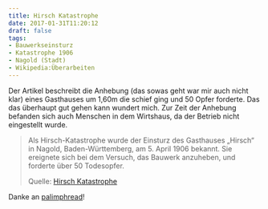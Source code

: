 ```yaml
---
title: Hirsch Katastrophe
date: 2017-01-31T11:20:12
draft: false
tags:
- Bauwerkseinsturz
- Katastrophe 1906
- Nagold (Stadt)
- Wikipedia:Überarbeiten
---
```


Der Artikel beschreibt die Anhebung (das sowas geht war mir auch nicht
klar) eines Gasthauses um 1,60m die schief ging und 50 Opfer forderte. Das
das überhaupt gut gehen kann wundert mich. Zur Zeit der Anhebung befanden
sich auch Menschen in dem Wirtshaus, da der Betrieb nicht eingestellt
wurde.

> Als Hirsch-Katastrophe wurde der Einsturz des Gasthauses „Hirsch“ in Nagold,
> Baden-Württemberg, am 5. April 1906 bekannt. Sie ereignete sich bei dem
> Versuch, das Bauwerk anzuheben, und forderte über 50 Todesopfer.
>
> Quelle: [Hirsch Katastrophe](https://de.wikipedia.org/wiki/Hirsch-Katastrophe)

Danke an [palimphread](https://twitter.com/palimphread)!
